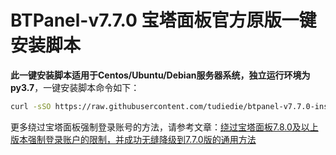 # BTPanel-v7.7.0 宝塔面板官方原版一键安装脚本

**此一键安装脚本适用于Centos/Ubuntu/Debian服务器系统，独立运行环境为py3.7**，一键安装脚本命令如下：

```Bash
curl -sSO https://raw.githubusercontent.com/tudiedie/btpanel-v7.7.0-install/main/install/install_panel.sh && bash install_panel.sh
```

更多绕过宝塔面板强制登录账号的方法，请参考文章：[绕过宝塔面板7.8.0及以上版本强制登录账户的限制，并成功无缝降级到7.7.0版的通用方法](https://www.tudiedie.com/bypass-the-forced-login-of-bt-7-8-0-and-downgrade-to-bt-7-7-0.html)
